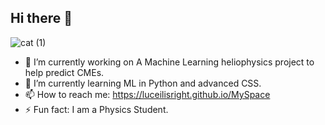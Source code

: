 ## Hi there 👋


![cat (1)](https://github.com/user-attachments/assets/228403b0-e552-4cdd-a072-a16c343a33e3)

- 🔭 I’m currently working on A Machine Learning heliophysics project to help predict CMEs.
- 🌱 I’m currently learning ML in Python and advanced CSS.
- 📫 How to reach me: https://luceilisright.github.io/MySpace
- ⚡ Fun fact: I am a Physics Student.
